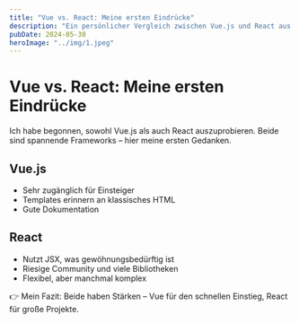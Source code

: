 ```yaml
---
title: "Vue vs. React: Meine ersten Eindrücke"
description: "Ein persönlicher Vergleich zwischen Vue.js und React aus der Sicht einer Entwicklerin."
pubDate: 2024-05-30
heroImage: "../img/1.jpeg"
---
```


# Vue vs. React: Meine ersten Eindrücke

Ich habe begonnen, sowohl Vue.js als auch React auszuprobieren. Beide sind spannende Frameworks – hier meine ersten Gedanken.

## Vue.js
- Sehr zugänglich für Einsteiger  
- Templates erinnern an klassisches HTML  
- Gute Dokumentation  

## React
- Nutzt JSX, was gewöhnungsbedürftig ist  
- Riesige Community und viele Bibliotheken  
- Flexibel, aber manchmal komplex  

👉 Mein Fazit: Beide haben Stärken – Vue für den schnellen Einstieg, React für große Projekte.
